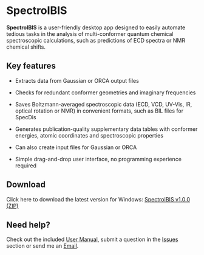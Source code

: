 # SpectroIBIS
**SpectroIBIS** is a user-friendly desktop app designed to easily automate tedious tasks in the analysis of multi-conformer quantum chemical spectroscopic calculations, such as predictions of ECD spectra or NMR chemical shifts.


## Key features
+ Extracts data from Gaussian or ORCA output files

+ Checks for redundant conformer geometries and imaginary frequencies

+ Saves Boltzmann-averaged spectroscopic data (ECD, VCD, UV-Vis, IR, optical rotation or NMR) in convenient formats, such as BIL files for SpecDis

+ Generates publication-quality supplementary data tables with conformer energies, atomic coordinates and spectroscopic properties

+ Can also create input files for Gaussian or ORCA

+ Simple drag-and-drop user interface, no programming experience required


## Download
Click here to download the latest version for Windows: [SpectroIBIS v1.0.0 (ZIP)](https://github.com/bbulcock/SpectroIBIS/releases/download/v1.0.0/SpectroIBIS.zip)

## Need help?
Check out the included [User Manual](https://github.com/bbulcock/SpectroIBIS/releases/download/v1.0.0/SpectroIBIS_Manual.pdf), submit a question in the [Issues](https://github.com/bbulcock/SpectroIBIS/issues) section or send me an [Email](mailto:spectroibis@gmail.com).
